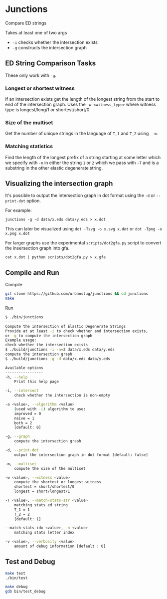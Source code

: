 # Junctions

Compare ED strings

Takes at least one of two args

 - `-i` checks whether the intersection exists
 - `-g` constructs the intersection graph

## ED String Comparison Tasks
These only work with `-g`.

### Longest or shortest witness
If an intersection exists get the length of the longest string from the start to
end of the intersection graph. Uses the `-w <witness_type>` where witness type
is longest/long/1 or shortest/short/0.

### Size of the multiset
Get the number of unique strings in the language of `T_1` and `T_2` using ` -m`.

### Matching statistics
Find the length of the longest prefix of a string starting at some letter which
we specify with `-n` in either the string `1` or `2` which we pass with `-T` and
is a substring in the other elastic degenerate string.

## Visualizing the intersection graph

It's possible to output the intersection graph in dot format using the `-d`
or `--print-dot` option.

For example:

`junctions -g -d data/x.eds data/y.eds > x.dot`

This can later be visualized using  `dot -Tsvg -o x.svg x.dot` or
`dot -Tpng -o x.png x.dot`

For larger graphs use the experimental `scripts/dot2gfa.py` script to convert the insersection graph 
into gfa.

```
cat x.dot | python scripts/dot2gfa.py > x.gfa
```

## Compile and Run
Compile
```sh
git clone https://github.com/urbanslug/junctions && cd junctions
make
```

Run
```sh
$ ./bin/junctions
-----------------
Compute the intersection of Elastic Degenerate Strings
Provide at at least -i to check whether and intersection exists,
or -g to compute the intersection graph
Example usage:
check whether the intersection exists
$ ./build/junctions -i -a=2 data/x.eds data/y.eds
compute the intersection graph
$ ./build/junctions -g -d data/x.eds data/y.eds

Available options
-----------------
-h, --help
    Print this help page

-i, --intersect
    check whether the intersection is non-empty

-a <value>, --algorithm <value>
    (used with -i) algorithm to use:
    improved = 0
    naive = 1
    both = 2
    [default: 0]

-g, --graph
    compute the intersection graph

-d, --print-dot
    output the intersection graph in dot format [default: false]

-m, --multiset
    compute the size of the multiset

-w <value>, --witness <value>
    compute the shortest or longest witness
    shortest = short/shortest/0
    longest = short/longest/1

-T <value>, --match-stats-str <value>
    matching stats ed string
    T_1 = 1
    T_2 = 2
    [default: 1]

--match-stats-idx <value>, -n <value>
    matching stats letter index

-v <value>, --verbosity <value>
    amount of debug information [default : 0]
```

## Test and Debug
```sh
make test
./bin/test
```

```sh
make debug
gdb bin/test_debug
```
